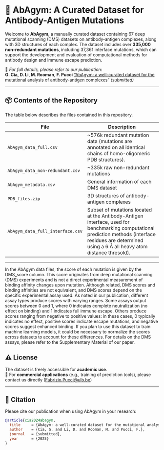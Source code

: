 # 🧬 AbAgym: A Curated Dataset for Antibody-Antigen Mutations

Welcome to **AbAgym**, a manually curated dataset containing 67 deep mutational scanning (DMS) datasets on antibody-antigen complexes, along with 3D structures of each complex. The dataset includes over **335,000 non-redundant mutations**, including 37,361 interface mutations, which can support the development and evaluation of computational methods for antibody design and immune escape prediction.

📄 _For full details, please refer to our publication:_  
**G. Cia, D. Li, M. Rooman, F. Pucci** [“AbAgym: a well-curated dataset for the mutational analysis of antibody-antigen complexes”](https://www.google.com/) _(submitted)_

---

## 📦 Contents of the Repository

The table below describes the files contained in this repository.

| File | Description |
|------|-------------|
| `AbAgym_data_full.csv` | ~576k redundant mutation data (mutations are annotated on all identical chains of homo-oligomeric PDB structures).|
| `AbAgym_data_non-redundant.csv` | ~335k raw non-redundant mutations  |
| `AbAgym_metadata.csv` | General information of each DMS dataset |
| `PDB_files.zip` | 3D structures of antibody-antigen complexes |
| `AbAgym_data_full_interface.csv` | Subset of mutations located at the Antibody-Antigen interface, used for benchmarking computational prediction methods (interface residues are determined using a 6 Å all heavy atom distance thresold).|

---

In the AbAgym data files, the score of each mutation is given by the DMS_score column. This score originates from deep mutational scanning (DMS) experiments and is not a direct experimental measurement of binding affinity changes upon mutation. Although related, DMS scores and binding affinities are not equivalent, and DMS scores depend on the specific experimental assay used. As noted in our publication, different assay types produce scores with varying ranges. Some assays output scores between 0 and 1, where 0 indicates complete neutralization (no effect on binding) and 1 indicates full immune escape. Others produce scores ranging from negative to positive values: in these cases, 0 typically indicates no effect, positive scores indicate escape mutations, and negative scores suggest enhanced binding. If you plan to use this dataset to train machine learning models, it could be necessary to normalize the scores across datasets to account for these differences. For details on the DMS assays, please refer to the Supplementary Material of our paper.


## ⚠️ License

The dataset is freely accessible for **academic use**.  
📌 For **commercial applications** (e.g., training of prediction tools), please contact us directly (Fabrizio.Pucci@ulb.be)

---

## 🔗 Citation

Please cite our publication when using AbAgym in your research:

```bibtex
@article{cia2024abagym,
  title     = {AbAgym: a well-curated dataset for the mutational analysis of antibody-antigen complexes},
  author    = {Cia, G. and Li, D. and Rooman, M. and Pucci, F.},
  journal   = {submitted},
  year      = {2025}
}
